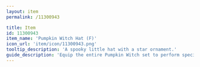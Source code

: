 ```yaml
---
layout: item
permalink: /11300943

title: Item
id: 11300943
item_name: 'Pumpkin Witch Hat (F)'
icon_url: 'item/icon/11300943.png'
tooltip_description: 'A spooky little hat with a star ornament.'
guide_description: 'Equip the entire Pumpkin Witch set to perform special animations.'
---
```

